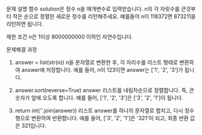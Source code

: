 문제 설명
함수 solution은 정수 n을 매개변수로 입력받습니다. n의 각 자릿수를 큰것부터 작은 순으로 정렬한 새로운 정수를 리턴해주세요. 예를들어 n이 118372면 873211을 리턴하면 됩니다.

제한 조건
n은 1이상 8000000000 이하인 자연수입니다.

문제해결 과정
1. answer = list(str(n))
n을 문자열로 변환한 후, 각 자리수를 리스트 형태로 변환하여 answer에 저장합니다. 예를 들어, n이 123이면 answer는 ['1', '2', '3']가 됩니다.

2. answer.sort(reverse=True)
answer 리스트를 내림차순으로 정렬합니다. 즉, 큰 숫자가 앞에 오도록 합니다. 예를 들어, ['1', '2', '3']은 ['3', '2', '1']이 됩니다.

3. return int(''.join(answer))
리스트 answer를 하나의 문자열로 합치고, 다시 정수형으로 변환하여 반환합니다. 예를 들어, ['3', '2', '1']은 '321'이 되고, 최종 반환 값은 321입니다.